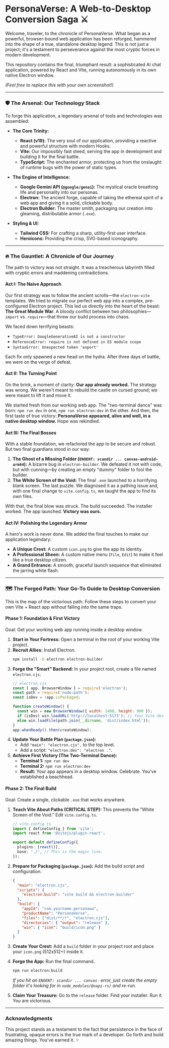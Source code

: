# PersonaVerse: A Web-to-Desktop Conversion Saga ⚔️

Welcome, traveler, to the chronicle of PersonaVerse. What began as a powerful, browser-bound web application has been reforged, hammered into the shape of a true, standalone desktop legend. This is not just a project; it's a testament to perseverance against the most cryptic forces in modern development.

This repository contains the final, triumphant result: a sophisticated AI chat application, powered by React and Vite, running autonomously in its own native Electron window.


*(Feel free to replace this with your own screenshot!)*

---

### 🛡️ The Arsenal: Our Technology Stack

To forge this application, a legendary arsenal of tools and technologies was assembled:

*   **The Core Trinity:**
    *   **React (v19):** The very soul of our application, providing a reactive and powerful structure with modern Hooks.
    *   **Vite:** Our impossibly fast steed, serving the app in development and building it for the final battle.
    *   **TypeScript:** The enchanted armor, protecting us from the onslaught of runtime bugs with the power of static types.

*   **The Engine of Intelligence:**
    *   **Google Gemini API (`@google/genai`):** The mystical oracle breathing life and personality into our personas.
    *   **Electron:** The ancient forge, capable of taking the ethereal spirit of a web app and giving it a solid, clickable body.
    *   **Electron Builder:** The master smith, packaging our creation into gleaming, distributable armor (`.exe`).

*   **Styling & UI:**
    *   **Tailwind CSS:** For crafting a sharp, utility-first user interface.
    *   **Heroicons:** Providing the crisp, SVG-based iconography.

---

### 🔥 The Gauntlet: A Chronicle of Our Journey

The path to victory was not straight. It was a treacherous labyrinth filled with cryptic errors and maddening contradictions.

#### Act I: The Naive Approach
Our first strategy was to follow the ancient scrolls—the `electron-vite` templates. We tried to migrate our perfect web app into a complex, pre-configured Electron project. This led us directly into the heart of the beast: **The Great Module War**. A bloody conflict between two philosophies—`import` vs. `require`—that threw our build process into chaos.

We faced down terrifying beasts:
- `TypeError: GoogleGenerativeAI is not a constructor`
- `ReferenceError: require is not defined in ES module scope`
- `SyntaxError: Unexpected token 'export'`

Each fix only spawned a new head on the hydra. After three days of battle, we were on the verge of defeat.

#### Act II: The Turning Point
On the brink, a moment of clarity: **Our app already worked.** The strategy was wrong. We weren't meant to rebuild the castle on cursed ground; we were meant to lift it and move it.

We started fresh from our working web app. The "two-terminal dance" was born: `npm run dev` in one, `npm run electron:dev` in the other. And then, the first taste of true victory: **PersonaVerse appeared, alive and well, in a native desktop window.** Hope was rekindled.

#### Act III: The Final Bosses
With a stable foundation, we refactored the app to be secure and robust. But two final guardians stood in our way:

1.  **The Ghost of a Missing Folder (`ENOENT: scandir ... canvas-android-arm64`):** A bizarre bug in `electron-builder`. We defeated it not with code, but with cunning—by creating an empty "dummy" folder to fool the builder.
2.  **The White Screen of the Void:** The final `.exe` launched to a horrifying blank screen. The last puzzle. We diagnosed it as a pathing issue and, with one final change to `vite.config.ts`, we taught the app to find its own files.

With that, the final blow was struck. The build succeeded. The installer worked. The app launched. **Victory was ours.**

#### Act IV: Polishing the Legendary Armor
A hero's work is never done. We added the final touches to make our application legendary:
*   **A Unique Crest:** A custom `icon.png` to give the app its identity.
*   **A Professional Sheen:** A custom native menu (`File`, `Edit`) to make it feel like a true desktop citizen.
*   **A Grand Entrance:** A smooth, graceful launch sequence that eliminated the jarring white flash.

---

### 🗺️ The Forged Path: Your Go-To Guide to Desktop Conversion

This is the map of the victorious path. Follow these steps to convert your own Vite + React app without falling into the same traps.

#### **Phase 1: Foundation & First Victory**

Goal: Get your working web app running inside a desktop window.

1.  **Start in Your Fortress:** Open a terminal in the root of your working Vite project.
2.  **Recruit Allies:** Install Electron.
    ```bash
    npm install -D electron electron-builder
    ```
3.  **Forge the "Smart" Backend:** In your project root, create a file named `electron.cjs`.
    ```javascript
    // electron.cjs
    const { app, BrowserWindow } = require('electron');
    const path = require('node:path');
    const isDev = !app.isPackaged;

    function createWindow() {
      const win = new BrowserWindow({ width: 1400, height: 900 });
      if (isDev) win.loadURL('http://localhost:5173'); // Your Vite dev server
      else win.loadFile(path.join(__dirname, 'dist/index.html'));
    }
    app.whenReady().then(createWindow);
    ```
4.  **Update Your Battle Plan (`package.json`):**
    *   Add `"main": "electron.cjs",` to the top level.
    *   Add a script: `"electron:dev": "electron ."`.
5.  **Achieve First Victory (The Two-Terminal Dance):**
    *   **Terminal 1:** `npm run dev`
    *   **Terminal 2:** `npm run electron:dev`
    *   **Result:** Your app appears in a desktop window. Celebrate. You've established a beachhead.

#### **Phase 2: The Final Build**

Goal: Create a single, clickable `.exe` that works anywhere.

1.  **Teach Vite About Paths (CRITICAL STEP):** This prevents the "White Screen of the Void." Edit `vite.config.ts`.
    ```typescript
    // vite.config.ts
    import { defineConfig } from 'vite';
    import react from '@vitejs/plugin-react';

    export default defineConfig({
      plugins: [react()],
      base: './', // This is the magic line.
    });
    ```
2.  **Prepare for Packaging (`package.json`):** Add the build script and configuration.
    ```json
    {
      "main": "electron.cjs",
      "scripts": {
        "electron:build": "vite build && electron-builder"
      },
      "build": {
        "appId": "com.yourname.personawa",
        "productName": "PersonaVerse",
        "files": ["dist/**/*", "electron.cjs"],
        "directories": { "output": "release" },
        "win": { "icon": "build/icon.png" }
      }
    }
    ```
3.  **Create Your Crest:** Add a `build` folder in your project root and place your `icon.png` (512x512+) inside it.
4.  **Forge the App:** Run the final command.
    ```bash
    npm run electron:build
    ```
    *If you hit an `ENOENT: scandir ... canvas-` error, just create the empty folder it's looking for in `node_modules/@napi-rs/` and re-run.*

5.  **Claim Your Treasure:** Go to the `release` folder. Find your installer. Run it. You are victorious.

---

### Acknowledgments

This project stands as a testament to the fact that persistence in the face of frustrating, opaque errors is the true mark of a developer. Go forth and build amazing things. You've earned it. ✨
